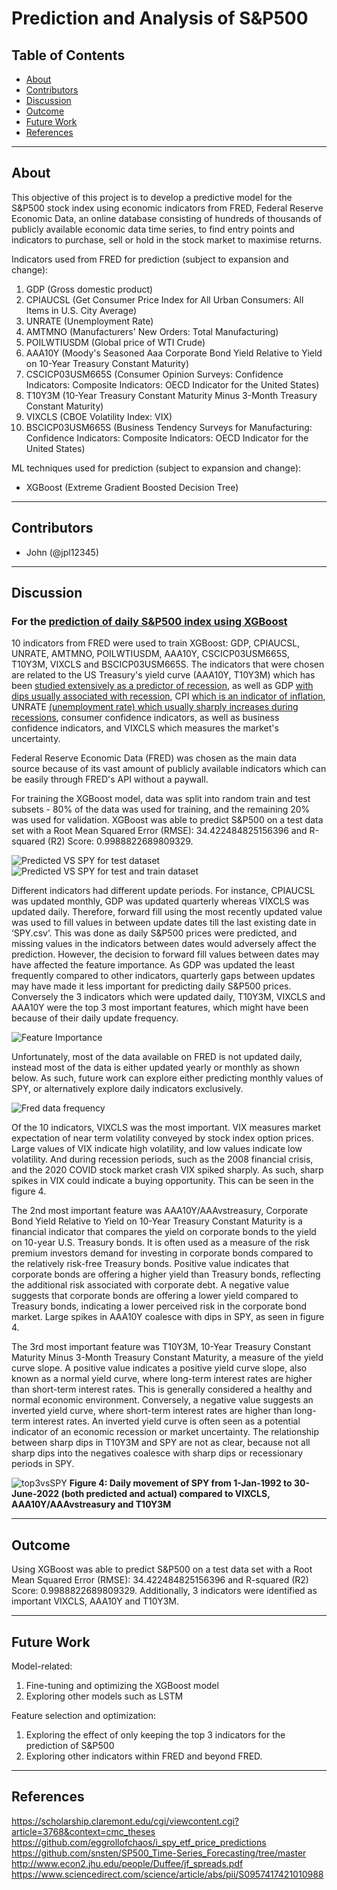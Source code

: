 # Prediction and Analysis of S&amp;P500

## Table of Contents
  * [About](#about)
  * [Contributors](#contributors)
  * [Discussion](#discussion)
  * [Outcome](#outcome)
  * [Future Work](#future-work)
  * [References](#references)
  

---

## About 
This objective of this project is to develop a predictive model for the S&amp;P500 stock index using economic indicators from FRED, Federal Reserve Economic Data, an online database consisting of hundreds of thousands of publicly available economic data time series, to find entry points and indicators to purchase, sell or hold in the stock market to maximise returns.


Indicators used from FRED for prediction (subject to expansion and change):
1. GDP (Gross domestic product)
2. CPIAUCSL (Get Consumer Price Index for All Urban Consumers: All Items in U.S. City Average)
3. UNRATE (Unemployment Rate)
4. AMTMNO (Manufacturers' New Orders: Total Manufacturing)
5. POILWTIUSDM (Global price of WTI Crude)
6. AAA10Y (Moody's Seasoned Aaa Corporate Bond Yield Relative to Yield on 10-Year Treasury Constant Maturity)
7. CSCICP03USM665S (Consumer Opinion Surveys: Confidence Indicators: Composite Indicators: OECD Indicator for the United States)
8. T10Y3M (10-Year Treasury Constant Maturity Minus 3-Month Treasury Constant Maturity)
9. VIXCLS (CBOE Volatility Index: VIX)
10. BSCICP03USM665S (Business Tendency Surveys for Manufacturing: Confidence Indicators: Composite Indicators: OECD Indicator for the United States)


ML techniques used for prediction (subject to expansion and change):
- XGBoost (Extreme Gradient Boosted Decision Tree)

---

## Contributors
- John (@jpl12345)

---
## Discussion

### For the [prediction of daily S&amp;P500 index using XGBoost](/ml_for_spy_v2_ffill_daily_xgboost.ipynb)
10 indicators from FRED were used to train XGBoost: GDP, CPIAUCSL, UNRATE, AMTMNO, POILWTIUSDM, AAA10Y, CSCICP03USM665S, T10Y3M, VIXCLS and BSCICP03USM665S. The indicators that were chosen are related to the US Treasury's yield curve (AAA10Y, T10Y3M) which has been [studied extensively as a predictor of recession](https://www.chicagofed.org/publications/chicago-fed-letter/2018/404), as well as GDP [with dips usually associated with recession](https://www.cnbc.com/2022/07/28/gdp-dips-sparking-recession-fears-whats-really-happening.html), CPI [which is an indicator of inflation](https://www.rba.gov.au/education/resources/explainers/inflation-and-its-measurement.html#:~:text=The%20most%20well%2Dknown%20indicator,and%20services%20consumed%20by%20households.), UNRATE [(unemployment rate) which usually sharply increases during recessions](https://www.bls.gov/opub/mlr/2021/article/unemployment-rises-in-2020-as-the-country-battles-the-covid-19-pandemic.htm), consumer confidence indicators, as well as business confidence indicators, and VIXCLS which measures the market's uncertainty.

Federal Reserve Economic Data (FRED) was chosen as the main data source because of its vast amount of publicly available indicators which can be easily through FRED's API without a paywall. 

For training the XGBoost model, data was split into random train and test subsets - 80% of the data was used for training, and the remaining 20% was used for validation. XGBoost was able to predict S&amp;P500 on a test data set with a Root Mean Squared Error (RMSE): 34.422484825156396 and R-squared (R2) Score: 0.9988822689809329.

![Predicted VS SPY for test dataset](/figures/predictedvsSPY_Testdata.png)
![Predicted VS SPY for test and train dataset](/figures/predictedvsSPY_inclTrain.png)

Different indicators had different update periods. For instance, CPIAUCSL was updated monthly, GDP was updated quarterly whereas VIXCLS was updated daily. Therefore, forward fill using the most recently updated value was used to fill values in between update dates till the last existing date in ‘SPY.csv’. This was done as daily S&P500 prices were predicted, and missing values in the indicators between dates would adversely affect the prediction. However, the decision to forward fill values between dates may have affected the feature importance. As GDP was updated the least frequently compared to other indicators, quarterly gaps between updates may have made it less important for predicting daily S&P500 prices. Conversely the 3 indicators which were updated daily, T10Y3M, VIXCLS and AAA10Y were the top 3 most important features, which might have been because of their daily update frequency.

![Feature Importance](/figures/xgboost_f_scores.png)

Unfortunately, most of the data available on FRED is not updated daily, instead most of the data is either updated yearly or monthly as shown below. As such, future work can explore either predicting monthly values of SPY, or alternatively explore daily indicators exclusively.

![Fred data frequency](/figures/Capture_of_FRED_data_updatefreq.PNG)


Of the 10 indicators, VIXCLS was the most important. VIX measures market expectation of near term volatility conveyed by stock index option prices. Large values of VIX indicate high volatility, and low values indicate low volatility. And during recession periods, such as the 2008 financial crisis, and the 2020 COVID stock market crash VIX spiked sharply. As such, sharp spikes in VIX could indicate a buying opportunity. This can be seen in the figure 4.

The 2nd most important feature was AAA10Y/AAAvstreasury, Corporate Bond Yield Relative to Yield on 10-Year Treasury Constant Maturity is a financial indicator that compares the yield on corporate bonds to the yield on 10-year U.S. Treasury bonds. It is often used as a measure of the risk premium investors demand for investing in corporate bonds compared to the relatively risk-free Treasury bonds. Positive value indicates that corporate bonds are offering a higher yield than Treasury bonds, reflecting the additional risk associated with corporate debt. A negative value suggests that corporate bonds are offering a lower yield compared to Treasury bonds, indicating a lower perceived risk in the corporate bond market. Large spikes in AAA10Y coalesce with dips in SPY, as seen in figure 4.

The 3rd most important feature was T10Y3M, 10-Year Treasury Constant Maturity Minus 3-Month Treasury Constant Maturity, a measure of the yield curve slope. A positive value indicates a positive yield curve slope, also known as a normal yield curve, where long-term interest rates are higher than short-term interest rates. This is generally considered a healthy and normal economic environment. Conversely, a negative value suggests an inverted yield curve, where short-term interest rates are higher than long-term interest rates. An inverted yield curve is often seen as a potential indicator of an economic recession or market uncertainty. The relationship between sharp dips in T10Y3M and SPY are not as clear, because not all sharp dips into the negatives coalesce with sharp dips or recessionary periods in SPY.

![top3vsSPY](/figures/predictedvsSPY_inclTrain_withsubplots_fortop3.png)
**Figure 4: Daily movement of SPY from 1-Jan-1992 to 30-June-2022 (both predicted and actual) compared to VIXCLS, AAA10Y/AAAvstreasury and T10Y3M**








---

## Outcome

Using XGBoost was able to predict S&amp;P500 on a test data set with a Root Mean Squared Error (RMSE): 34.422484825156396 and R-squared (R2) Score: 0.9988822689809329. Additionally, 3 indicators were identified as important VIXCLS, AAA10Y and T10Y3M.



---

## Future Work
Model-related:
1. Fine-tuning and optimizing the XGBoost model
2. Exploring other models such as LSTM

Feature selection and optimization:
1. Exploring the effect of only keeping the top 3 indicators for the prediction of S&P500
2. Exploring other indicators within FRED and beyond FRED.


---

## References
https://scholarship.claremont.edu/cgi/viewcontent.cgi?article=3768&context=cmc_theses
https://github.com/eggrollofchaos/i_spy_etf_price_predictions
https://github.com/snsten/SP500_Time-Series_Forecasting/tree/master
http://www.econ2.jhu.edu/people/Duffee/jf_spreads.pdf
https://www.sciencedirect.com/science/article/abs/pii/S0957417421010988
